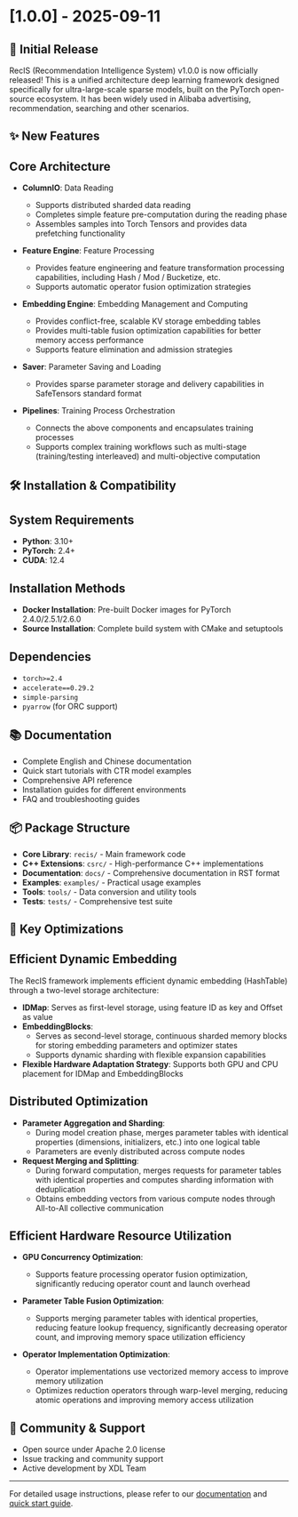 # [1.0.0] - 2025-09-11

## 🎉 Initial Release

RecIS (Recommendation Intelligence System) v1.0.0 is now officially released! This is a unified architecture deep learning framework designed specifically for ultra-large-scale sparse models, built on the PyTorch open-source ecosystem. It has been widely used in Alibaba advertising, recommendation, searching and other scenarios.

## ✨ New Features

## Core Architecture

- **ColumnIO**: Data Reading
  - Supports distributed sharded data reading
  - Completes simple feature pre-computation during the reading phase
  - Assembles samples into Torch Tensors and provides data prefetching functionality
  
- **Feature Engine**: Feature Processing
  - Provides feature engineering and feature transformation processing capabilities, including Hash / Mod / Bucketize, etc.
  - Supports automatic operator fusion optimization strategies
  
- **Embedding Engine**: Embedding Management and Computing
  - Provides conflict-free, scalable KV storage embedding tables
  - Provides multi-table fusion optimization capabilities for better memory access performance
  - Supports feature elimination and admission strategies
  
- **Saver**: Parameter Saving and Loading
  - Provides sparse parameter storage and delivery capabilities in SafeTensors standard format

- **Pipelines**: Training Process Orchestration
  - Connects the above components and encapsulates training processes
  - Supports complex training workflows such as multi-stage (training/testing interleaved) and multi-objective computation

## 🛠️ Installation & Compatibility

## System Requirements
- **Python**: 3.10+
- **PyTorch**: 2.4+
- **CUDA**: 12.4

## Installation Methods
- **Docker Installation**: Pre-built Docker images for PyTorch 2.4.0/2.5.1/2.6.0
- **Source Installation**: Complete build system with CMake and setuptools

## Dependencies
- `torch>=2.4`
- `accelerate==0.29.2`
- `simple-parsing`
- `pyarrow` (for ORC support)

## 📚 Documentation

- Complete English and Chinese documentation
- Quick start tutorials with CTR model examples
- Comprehensive API reference
- Installation guides for different environments
- FAQ and troubleshooting guides

## 📦 Package Structure

- **Core Library**: `recis/` - Main framework code
- **C++ Extensions**: `csrc/` - High-performance C++ implementations
- **Documentation**: `docs/` - Comprehensive documentation in RST format
- **Examples**: `examples/` - Practical usage examples
- **Tools**: `tools/` - Data conversion and utility tools
- **Tests**: `tests/` - Comprehensive test suite

## 🚀 Key Optimizations

## Efficient Dynamic Embedding

The RecIS framework implements efficient dynamic embedding (HashTable) through a two-level storage architecture:

- **IDMap**: Serves as first-level storage, using feature ID as key and Offset as value
- **EmbeddingBlocks**: 
  - Serves as second-level storage, continuous sharded memory blocks for storing embedding parameters and optimizer states
  - Supports dynamic sharding with flexible expansion capabilities
- **Flexible Hardware Adaptation Strategy**: Supports both GPU and CPU placement for IDMap and EmbeddingBlocks

## Distributed Optimization

- **Parameter Aggregation and Sharding**: 
  - During model creation phase, merges parameter tables with identical properties (dimensions, initializers, etc.) into one logical table
  - Parameters are evenly distributed across compute nodes
- **Request Merging and Splitting**: 
  - During forward computation, merges requests for parameter tables with identical properties and computes sharding information with deduplication
  - Obtains embedding vectors from various compute nodes through All-to-All collective communication

## Efficient Hardware Resource Utilization

- **GPU Concurrency Optimization**: 
  - Supports feature processing operator fusion optimization, significantly reducing operator count and launch overhead
  
- **Parameter Table Fusion Optimization**: 
  - Supports merging parameter tables with identical properties, reducing feature lookup frequency, significantly decreasing operator count, and improving memory space utilization efficiency

- **Operator Implementation Optimization**: 
  - Operator implementations use vectorized memory access to improve memory utilization
  - Optimizes reduction operators through warp-level merging, reducing atomic operations and improving memory access utilization

## 🤝 Community & Support

- Open source under Apache 2.0 license
- Issue tracking and community support
- Active development by XDL Team

---

For detailed usage instructions, please refer to our [documentation](https://alibaba.github.io/RecIS/) and [quick start guide](https://alibaba.github.io/RecIS/quickstart.html).